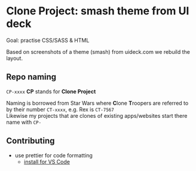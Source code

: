 # Clone Project: smash theme from UI deck

Goal: practise CSS/SASS & HTML

Based on screenshots of a theme (smash) from uideck.com we rebuild the layout.

## Repo naming
`CP-xxxx` **CP** stands for **Clone Project**  

Naming is borrowed from Star Wars where **C**lone **T**roopers are referred to by their number `CT-xxxx`, e.g. Rex is `CT-7567`  
Likewise my projects that are clones of existing apps/websites start there name with `CP-`

## Contributing

* use prettier for code formatting
  * [install for VS Code](https://marketplace.visualstudio.com/items?itemName=esbenp.prettier-vscode)
  
